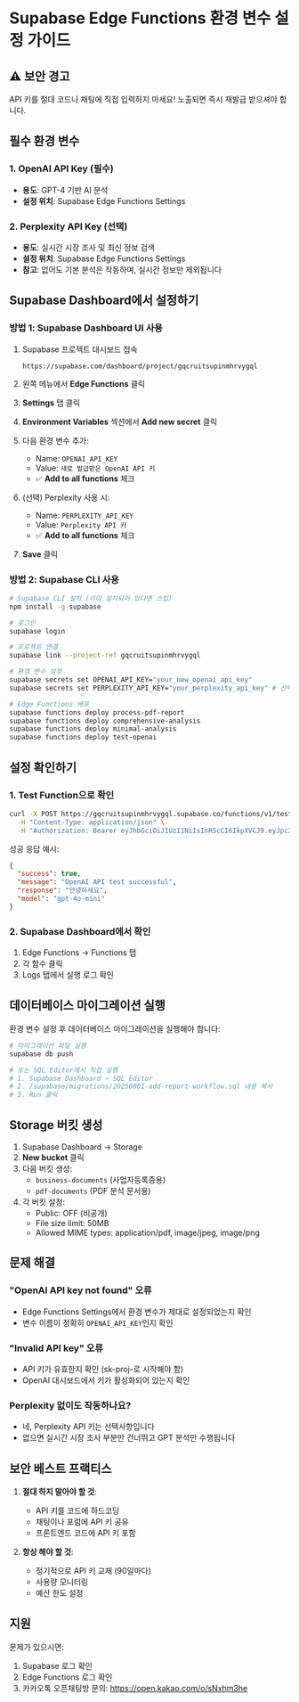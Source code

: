 # Supabase Edge Functions 환경 변수 설정 가이드

## ⚠️ 보안 경고
API 키를 절대 코드나 채팅에 직접 입력하지 마세요! 노출되면 즉시 재발급 받으셔야 합니다.

## 필수 환경 변수

### 1. OpenAI API Key (필수)
- **용도**: GPT-4 기반 AI 분석
- **설정 위치**: Supabase Edge Functions Settings

### 2. Perplexity API Key (선택)
- **용도**: 실시간 시장 조사 및 최신 정보 검색
- **설정 위치**: Supabase Edge Functions Settings
- **참고**: 없어도 기본 분석은 작동하며, 실시간 정보만 제외됩니다

## Supabase Dashboard에서 설정하기

### 방법 1: Supabase Dashboard UI 사용

1. Supabase 프로젝트 대시보드 접속
   ```
   https://supabase.com/dashboard/project/gqcruitsupinmhrvygql
   ```

2. 왼쪽 메뉴에서 **Edge Functions** 클릭

3. **Settings** 탭 클릭

4. **Environment Variables** 섹션에서 **Add new secret** 클릭

5. 다음 환경 변수 추가:
   - Name: `OPENAI_API_KEY`
   - Value: `새로 발급받은 OpenAI API 키`
   - ✅ **Add to all functions** 체크

6. (선택) Perplexity 사용 시:
   - Name: `PERPLEXITY_API_KEY`
   - Value: `Perplexity API 키`
   - ✅ **Add to all functions** 체크

7. **Save** 클릭

### 방법 2: Supabase CLI 사용

```bash
# Supabase CLI 설치 (이미 설치되어 있다면 스킵)
npm install -g supabase

# 로그인
supabase login

# 프로젝트 연결
supabase link --project-ref gqcruitsupinmhrvygql

# 환경 변수 설정
supabase secrets set OPENAI_API_KEY="your_new_openai_api_key"
supabase secrets set PERPLEXITY_API_KEY="your_perplexity_api_key" # 선택사항

# Edge Functions 배포
supabase functions deploy process-pdf-report
supabase functions deploy comprehensive-analysis
supabase functions deploy minimal-analysis
supabase functions deploy test-openai
```

## 설정 확인하기

### 1. Test Function으로 확인
```bash
curl -X POST https://gqcruitsupinmhrvygql.supabase.co/functions/v1/test-openai \
  -H "Content-Type: application/json" \
  -H "Authorization: Bearer eyJhbGciOiJIUzI1NiIsInR5cCI6IkpXVCJ9.eyJpc3MiOiJzdXBhYmFzZSIsInJlZiI6ImdxY3J1aXRzdXBpbm1ocnZ5Z3FsIiwicm9sZSI6ImFub24iLCJpYXQiOjE3NTA4MjE3MTEsImV4cCI6MjA2NjM5NzcxMX0.3ExwSxdRbD_W1Dq6uN90vjVRk6uSDHhCaxOK1rmwnaM"
```

성공 응답 예시:
```json
{
  "success": true,
  "message": "OpenAI API test successful",
  "response": "안녕하세요",
  "model": "gpt-4o-mini"
}
```

### 2. Supabase Dashboard에서 확인
1. Edge Functions → Functions 탭
2. 각 함수 클릭
3. Logs 탭에서 실행 로그 확인

## 데이터베이스 마이그레이션 실행

환경 변수 설정 후 데이터베이스 마이그레이션을 실행해야 합니다:

```bash
# 마이그레이션 파일 실행
supabase db push

# 또는 SQL Editor에서 직접 실행
# 1. Supabase Dashboard → SQL Editor
# 2. /supabase/migrations/20250801-add-report-workflow.sql 내용 복사
# 3. Run 클릭
```

## Storage 버킷 생성

1. Supabase Dashboard → Storage
2. **New bucket** 클릭
3. 다음 버킷 생성:
   - `business-documents` (사업자등록증용)
   - `pdf-documents` (PDF 분석 문서용)
4. 각 버킷 설정:
   - Public: OFF (비공개)
   - File size limit: 50MB
   - Allowed MIME types: application/pdf, image/jpeg, image/png

## 문제 해결

### "OpenAI API key not found" 오류
- Edge Functions Settings에서 환경 변수가 제대로 설정되었는지 확인
- 변수 이름이 정확히 `OPENAI_API_KEY`인지 확인

### "Invalid API key" 오류
- API 키가 유효한지 확인 (sk-proj-로 시작해야 함)
- OpenAI 대시보드에서 키가 활성화되어 있는지 확인

### Perplexity 없이도 작동하나요?
- 네, Perplexity API 키는 선택사항입니다
- 없으면 실시간 시장 조사 부분만 건너뛰고 GPT 분석만 수행됩니다

## 보안 베스트 프랙티스

1. **절대 하지 말아야 할 것**:
   - API 키를 코드에 하드코딩
   - 채팅이나 포럼에 API 키 공유
   - 프론트엔드 코드에 API 키 포함

2. **항상 해야 할 것**:
   - 정기적으로 API 키 교체 (90일마다)
   - 사용량 모니터링
   - 예산 한도 설정

## 지원

문제가 있으시면:
1. Supabase 로그 확인
2. Edge Functions 로그 확인
3. 카카오톡 오픈채팅방 문의: https://open.kakao.com/o/sNxhm3he